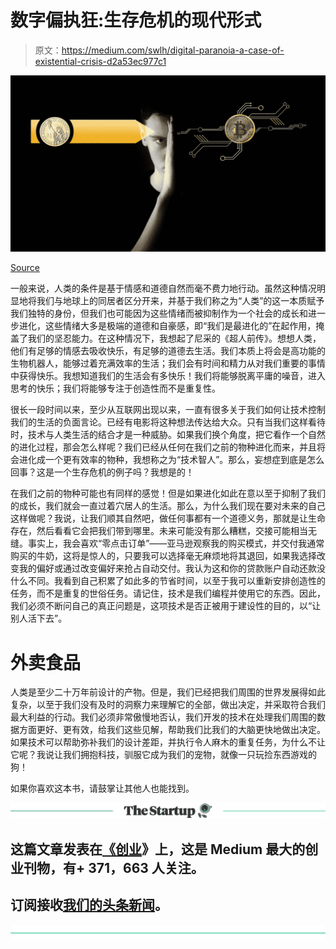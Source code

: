 # 数字偏执狂:生存危机的现代形式

> 原文：<https://medium.com/swlh/digital-paranoia-a-case-of-existential-crisis-d2a53ec977c1>

![](img/06499d6b1e9052c00f4bc2f18b0ac1a1.png)

[Source](https://pixabay.com/en/digitization-currency-bitcoin-3614384/)

一般来说，人类的条件是基于情感和道德自然而毫不费力地行动。虽然这种情况明显地将我们与地球上的同居者区分开来，并基于我们称之为“人类”的这一本质赋予我们独特的身份，但我们也可能因为这些情绪而被抑制作为一个社会的成长和进一步进化，这些情绪大多是极端的道德和自豪感，即“我们是最进化的”在起作用，掩盖了我们的坚忍能力。在这种情况下，我想起了尼采的《超人前传》。想想人类，他们有足够的情感去吸收快乐，有足够的道德去生活。我们本质上将会是高功能的生物机器人，能够过着充满效率的生活；我们会有时间和精力从对我们重要的事情中获得快乐。我想知道我们的生活会有多快乐！我们将能够脱离平庸的噪音，进入思考的快乐；我们将能够专注于创造性而不是重复性。

很长一段时间以来，至少从互联网出现以来，一直有很多关于我们如何让技术控制我们的生活的负面言论。已经有电影将这种想法传达给大众。只有当我们这样看待时，技术与人类生活的结合才是一种威胁。如果我们换个角度，把它看作一个自然的进化过程，那会怎么样呢？我们已经从任何在我们之前的物种进化而来，并且将会进化成一个更有效率的物种，我想称之为“技术智人”。那么，妄想症到底是怎么回事？这是一个生存危机的例子吗？我想是的！

在我们之前的物种可能也有同样的感觉！但是如果进化如此在意以至于抑制了我们的成长，我们就会一直过着穴居人的生活。那么，为什么我们现在要对未来的自己这样做呢？我说，让我们顺其自然吧，做任何事都有一个道德义务，那就是让生命存在，然后看看它会把我们带到哪里。未来可能没有那么糟糕，交接可能相当无缝。事实上，我会喜欢“零点击订单”——亚马逊观察我的购买模式，并交付我通常购买的牛奶，这将是惊人的，只要我可以选择毫无麻烦地将其退回，如果我选择改变我的偏好或通过改变偏好来抢占自动交付。我认为这和你的贷款账户自动还款没什么不同。我看到自己积累了如此多的节省时间，以至于我可以重新安排创造性的任务，而不是重复的世俗任务。请记住，技术是我们编程并使用它的东西。因此，我们必须不断问自己的真正问题是，这项技术是否正被用于建设性的目的，以“让别人活下去”。

# 外卖食品

人类是至少二十万年前设计的产物。但是，我们已经把我们周围的世界发展得如此复杂，以至于我们没有及时的洞察力来理解它的全部，做出决定，并采取符合我们最大利益的行动。我们必须非常傲慢地否认，我们开发的技术在处理我们周围的数据方面更好、更有效，给我们这些见解，帮助我们比我们的大脑更快地做出决定。如果技术可以帮助弥补我们的设计差距，并执行令人麻木的重复任务，为什么不让它呢？我说让我们拥抱科技，驯服它成为我们的宠物，就像一只玩捡东西游戏的狗！

如果你喜欢这本书，请鼓掌让其他人也能找到。

[![](img/308a8d84fb9b2fab43d66c117fcc4bb4.png)](https://medium.com/swlh)

## 这篇文章发表在[《创业](https://medium.com/swlh)》上，这是 Medium 最大的创业刊物，有+ 371，663 人关注。

## 订阅接收[我们的头条新闻](http://growthsupply.com/the-startup-newsletter/)。

[![](img/b0164736ea17a63403e660de5dedf91a.png)](https://medium.com/swlh)